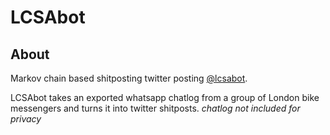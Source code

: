 # LCSAbot

## About
Markov chain based shitposting twitter posting [@lcsabot](https://twitter.com/lcsabot).

LCSAbot takes an exported whatsapp chatlog from a group of London bike messengers and turns it into twitter shitposts.
*chatlog not included for privacy*


